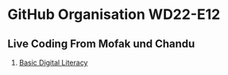 # GitHub Organisation WD22-E12

## Live Coding From Mofak und Chandu

1. [Basic Digital Literacy](https://github.com/FBW-WD-22-E12/Basic-Digital-Literacy)
